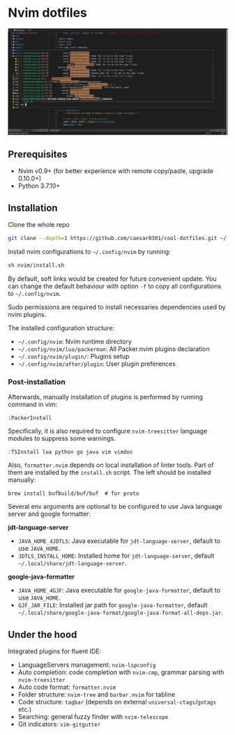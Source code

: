# Nvim dotfiles

![idelike](https://github.com/caesar0301/cool-dotfiles/blob/721440cf68751aabaa72da106a8f6770d8281964/assets/screenshot.png)

## Prerequisites

*   Nvim v0.9+ (for better experience with remote copy/paste, upgrade 0.10.0+)
*   Python 3.7.10+

## Installation

Clone the whole repo

```bash
git clone --depth=1 https://github.com/caesar0301/cool-dotfiles.git ~/.dotfiles
```

Install nvim configurations to `~/.config/nvim` by running:

```bash
sh nvim/install.sh
```

By default, soft links would be created for future convenient update. You can change the default behaviour with option `-f` to copy all configurations to `~/.config/nvim`.

Sudo permissions are required to install necessaries dependencies used by nvim plugins.

The installed configuration structure:

*   `~/.config/nvim`: Nvim runtime directory
*   `~/.config/nvim/lua/packerman`: All Packer.nvim plugins declaration
*   `~/.config/nvim/plugin/`: Plugins setup
*   `~/.config/nvim/after/plugin`: User plugin preferences

### Post-installation

Afterwards, manually installation of plugins is performed by running command in vim:

```vim
:PackerInstall
```

Specifically, it is also required to configure `nvim-treesitter` language modules to suppress some warnings.

```vim
:TSInstall lua python go java vim vimdoc
```

Also, `formatter.nvim` depends on local installation of linter tools. Part of them are
installed by the `install.sh` script. The left should be installed manually:

    brew install bufbuild/buf/buf  # for proto

Several env arguments are optional to be configured to use Java language server and google formatter:

**jdt-language-server**

*   `JAVA_HOME_4JDTLS`: Java executable for `jdt-language-server`, default to use `JAVA_HOME`.
*   `JDTLS_INSTALL_HOME`: Installed home for `jdt-language-server`, default `~/.local/share/jdt-language-server`.

**google-java-formatter**

*   `JAVA_HOME_4GJF`: Java executable for `google-java-formatter`, default to use `JAVA_HOME`.
*   `GJF_JAR_FILE`: Installed jar path for `google-java-formatter`, default `~/.local/share/google-java-format/google-java-format-all-deps.jar`.

## Under the hood

Integrated plugins for fluent IDE:

*   LanguageServers management: `nvim-lspconfig`
*   Auto completion: code completion with `nvim-cmp`, grammar parsing with `nvim-treesitter`
*   Auto code format: `formatter.nvim`
*   Folder structure: `nvim-tree` and `barbar.nvim` for tabline
*   Code structure: `tagbar` (depends on external `universal-ctags`/`gotags` etc.)
*   Searching: general fuzzy finder with `nvim-telescope`
*   Git indicators: `vim-gitgutter`
